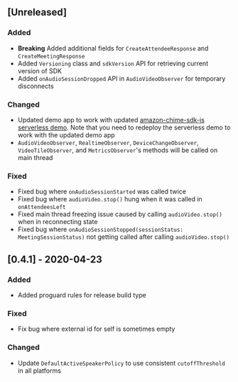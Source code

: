 ## [Unreleased]
### Added
* **Breaking** Added additional fields for `CreateAttendeeResponse` and `CreateMeetingResponse`
* Added `Versioning` class and `sdkVersion` API for retrieving current version of SDK
* Added `onAudioSessionDropped` API in `AudioVideoObserver` for temporary disconnects

### Changed
* Updated demo app to work with updated [amazon-chime-sdk-js serverless demo](https://github.com/aws/amazon-chime-sdk-js/tree/master/demos/serverless). Note that you 
need to redeploy the serverless demo to work with the updated demo app
* `AudioVideoObserver`, `RealtimeObserver`, `DeviceChangeObserver`, `VideoTileObserver`, and `MetricsObserver`'s methods will be called on main thread

### Fixed
* Fixed bug where `onAudioSessionStarted` was called twice
* Fixed bug where `audioVideo.stop()` hung when it was called in `onAttendeesLeft`
* Fixed main thread freezing issue caused by calling `audioVideo.stop()` when in reconnecting state
* Fixed bug where `onAudioSessionStopped(sessionStatus: MeetingSessionStatus)` not getting called after calling `audioVideo.stop()`

## [0.4.1] - 2020-04-23

### Added
* Added proguard rules for release build type

### Fixed
* Fix bug where external id for self is sometimes empty

### Changed
* Update `DefaultActiveSpeakerPolicy` to use consistent `cutoffThreshold` in all platforms
